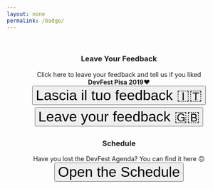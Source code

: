 ```yaml
---
layout: none
permalink: /badge/
---
```

<meta name="theme-color" content="#151A2D">
<link rel="stylesheet" href="https://fonts.googleapis.com/css?family=Roboto:300,400,500,700|Material+Icons">
<link rel="stylesheet" href="https://unpkg.com/bootstrap-material-design@4.1.1/dist/css/bootstrap-material-design.min.css" integrity="sha384-wXznGJNEXNG1NFsbm0ugrLFMQPWswR3lds2VeinahP8N0zJw9VWSopbjv2x7WCvX" crossorigin="anonymous">
<link href="https://maxcdn.bootstrapcdn.com/bootstrap/3.3.7/css/bootstrap.min.css" rel="stylesheet" integrity="sha384-BVYiiSIFeK1dGmJRAkycuHAHRg32OmUcww7on3RYdg4Va+PmSTsz/K68vbdEjh4u" crossorigin="anonymous">
<link rel="icon" href="/static/img/logo.png">


<style type="text/css">
    html {
        font-size: 2rem !important;
    }
    button {
        font-size: 1rem !important;
        margin-bottom: 5px !important;
    }

    .wrapper {
        text-align: center;
    }
    #background{
        width:100%;
        height:100%;
        top:0;
        left:0;
        background:url(/static/img/devfest19background.png) center top no-repeat;
        position:fixed;
        border: none;
        z-index:-1;
        -webkit-background-size:cover;
        -moz-background-size:cover;
        -o-background-size:cover;
        background-size:cover
    }
</style>

<div id="background"></div>
<div class="wrapper">
    <div class="center" style="max-width: 80%; display: inline-block; margin: 16px">
        <div class="card mb-2"> 
            <div class="card-body">
            <h3 class="card-title">Leave Your Feedback</h3>
                <p class="card-text">Click here to leave your feedback and tell us if you liked <strong>DevFest Pisa 2019</strong>❤️<br/>
                <a href="/feedbackform"><button type="button" class="btn btn-raised btn-success">Lascia il tuo feedback 🇮🇹</button></a>
                <a href="https://docs.google.com/forms/d/e/1FAIpQLScVNYiEnKhMmMG5a0dX_8nqbRqCpc61md6fyYB4yMorFvVKUg/viewform"><button type="button" class="btn btn-raised btn-success">Leave your feedback 🇬🇧</button></a>
                </p>
            </div>
        </div>
        <div class="card mb-2">
            <div class="card-body">
            <h3 class="card-title">Schedule</h3>
                <p class="card-text">Have you lost the DevFest Agenda? You can find it here 🙃<br/>
                <a href="https://devfest.gdgpisa.it/schedule"><button type="button" class="btn btn-raised btn-info">Open the Schedule</button></a>
                </p>
            </div>
        </div>
    </div>
</div>
